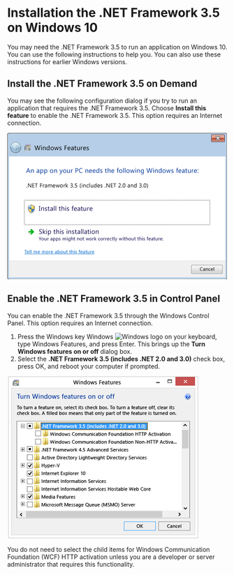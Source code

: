# Installation the .NET Framework 3.5 on Windows 10

You may need the .NET Framework 3.5 to run an application on Windows 10. You can use the following instructions to help you. You can also use these instructions for earlier Windows versions.

## Install the .NET Framework 3.5 on Demand

You may see the following configuration dialog if you try to run an application that requires the .NET Framework 3.5. Choose **Install this feature** to enable the .NET Framework 3.5. This option requires an Internet connection.

![.NET Framework Installation Dialog](media/dotnet-framework-installation-dialog.jpeg)

## Enable the .NET Framework 3.5 in Control Panel

You can enable the .NET Framework 3.5 through the Windows Control Panel. This option requires an Internet connection.

1. Press the Windows key Windows ![Windows logo](https://i-msdn.sec.s-msft.com/dynimg/IC721376.jpeg) on your keyboard, type Windows Features, and press Enter. This brings up the **Turn Windows features on or off** dialog box.
2. Select the **.NET Framework 3.5 (includes .NET 2.0 and 3.0)** check box, press OK, and reboot your computer if prompted.

![Installing .NET with the control panel](media/dotnet-control-panel.png)

You do not need to select the child items for Windows Communication Foundation (WCF) HTTP activation unless you are a developer or server administrator that requires this functionality.
